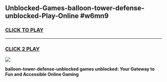
## Unblocked-Games-balloon-tower-defense-unblocked-Play-Online #w6mn9
<h3>
<a href="https://news.freeplayer.one?title=balloon-tower-defense-unblocked&ref=3">CLICK TO PLAY</a></h3>
<hr>

<h3>
<a href="https://news.freeplayer.one?title=balloon-tower-defense-unblocked&ref=3">CLICK 2 PLAY</a>
  
</h3>

<a href="https://news.freeplayer.one?title=balloon-tower-defense-unblocked&ref=3"><img src="https://clearcache.store/games.png"></a>


**balloon-tower-defense-unblocked games unblocked: Your Gateway to Fun and Accessible Online Gaming**
